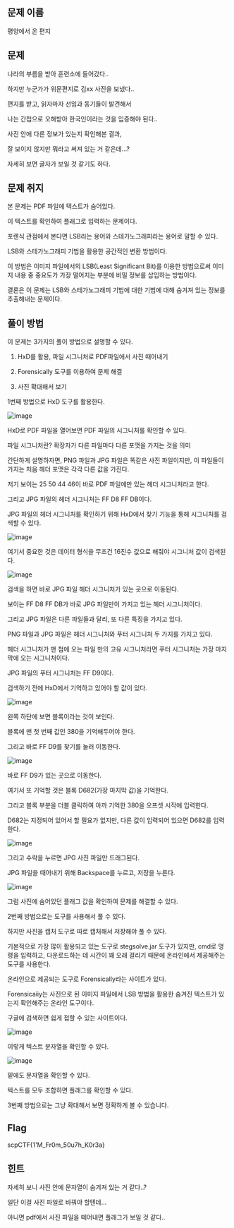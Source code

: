 ## **문제 이름**

평양에서 온 편지



## 문제 

나라의 부름을 받아 훈련소에 들어갔다..

하지만 누군가가 위문편지로 김xx 사진을 보냈다..

편지를 받고, 읽자마자 선임과 동기들이 발견해서 

나는 간첩으로 오해받아 한국인이라는 것을 입증해야 된다..

사진 안에 다른 정보가 있는지 확인해본 결과,

잘 보이지 않지만 뭐라고 써져 있는 거 같은데...?

자세히 보면 글자가 보일 것 같기도 하다.



## 문제 취지

본 문제는 PDF 파일에 텍스트가 숨어있다.

이 텍스트를 확인하여 플래그로 입력하는 문제이다.

포렌식 관점에서 본다면 LSB라는 용어와 스테가노그래피라는 용어로 말할 수 있다.

LSB와 스테가노그래피 기법을 활용한 공간적인 변환 방법이다.

이 방법은 이미지 파일에서의 LSB(Least Significant Bit)를 이용한 방법으로써 이미지 내용 중 중요도가 가장 떨어지는 부분에 비밀 정보를 삽입하는 방법이다.

결론은 이 문제는 LSB와 스테가노그래피 기법에 대한 기법에 대해 숨겨져 있는 정보를 추출해내는 문제이다.



## 풀이 방법

이 문제는 3가지의 풀이 방법으로 설명할 수 있다.

1. HxD를 활용, 파일 시그니처로 PDF파일에서 사진 때어내기

2. Forensically 도구를 이용하여 문제 해결
3. 사진 확대해서 보기



1번째 방법으로 HxD 도구를 활용한다.

![image](https://user-images.githubusercontent.com/40850499/67265918-dd5e1a80-f4e9-11e9-96bd-7ac06c9ee442.png)

HxD로 PDF 파일을 열어보면 PDF 파일의 시그니처를 확인할 수 있다.

파일 시그니처란? 확장자가 다른 파일마다 다른 포맷을 가지는 것을 의미

간단하게 설명하자면, PNG 파일과 JPG 파일은 똑같은 사진 파일이지만, 이 파일들이 가지는 처음 헤더 포맷은 각각 다른 값을 가진다.

저기 보이는 25 50 44 46이 바로 PDF 파일에만 있는 헤더 시그니처라고 한다.

그리고 JPG 파일의 헤더 시그니처는 FF D8 FF DB이다.

JPG 파일의 헤더 시그니처를 확인하기 위해 HxD에서 찾기 기능을 통해 시그니처를 검색할 수 있다.

![image](https://user-images.githubusercontent.com/40850499/67265919-dd5e1a80-f4e9-11e9-8254-0730d6c036f0.png)

여기서 중요한 것은 데이터 형식을 무조건 16진수 값으로 해줘야 시그니처 값이 검색된다.

![image](https://user-images.githubusercontent.com/40850499/67265920-ddf6b100-f4e9-11e9-8a97-38cf4baa6e86.png)

검색을 하면 바로 JPG 파일 헤더 시그니처가 있는 곳으로 이동된다.

보이는 FF D8 FF DB가 바로 JPG 파일만이 가지고 있는 헤더 시그니처이다.

그리고 JPG 파일은 다른 파일들과 달리, 또 다른 특징을 가지고 있다.

PNG 파일과 JPG 파일은 헤더 시그니처와 푸터 시그니처 두 가지를 가지고 있다.

헤더 시그니처가 맨 첨에 오는 파일 만의 고유 시그니처라면  푸터 시그니처는 가장 마지막에 오는 시그니처이다.

JPG 파일의 푸터 시그니처는 FF D9이다.

검색하기 전에 HxD에서 기억하고 있어야 할 값이 있다.

![image](https://user-images.githubusercontent.com/40850499/67265928-e4852880-f4e9-11e9-8f2a-56f2dec7394d.png)

왼쪽 하단에 보면 블록이라는 것이 보인다.

블록에 맨 첫 번째 값인 380을 기억해두어야 한다.

그리고 바로 FF D9를 찾기를 눌러 이동한다.

![image](https://user-images.githubusercontent.com/40850499/67265929-e4852880-f4e9-11e9-9b19-e9d38eeda378.png)

바로 FF D9가 있는 곳으로 이동한다.

여기서 또 기억할 것은 블록 D682(가장 마지막 값)을 기억한다.

그리고 블록 부분을 더블 클릭하여 아까 기억한 380을 오프셋 시작에 입력한다.

D682는 지정되어 있어서 할 필요가 없지만, 다른 값이 입력되어 있으면 D682를 입력한다.

![image](https://user-images.githubusercontent.com/40850499/67265930-e4852880-f4e9-11e9-8f29-e1892662a964.png)

그리고 수락을 누르면 JPG 사진 파일만 드래그된다.

JPG 파일을 때어내기 위해 Backspace를 누르고, 저장을 누른다.

![image](https://user-images.githubusercontent.com/40850499/67265931-e51dbf00-f4e9-11e9-8ce7-4252821fb30d.png)

그럼 사진에 숨어있던 플래그 값을 확인하여 문제를 해결할 수 있다.





2번째 방법으로는 도구를 사용해서 풀 수 있다.

하지만 사진을 캡처 도구로 따로 캡처해서 저장해야 풀 수 있다.

기본적으로 가장 많이 활용되고 있는 도구로 stegsolve.jar 도구가 있지만, cmd로 명령을 입력하고, 다운로드하는 데 시간이 꽤 오래 걸리기 때문에 온라인에서 제공해주는 도구를 사용한다.

온라인으로 제공되는 도구로 Forensically라는 사이트가 있다.

Forensicaiiy는 사진으로 된 이미지 파일에서 LSB 방법을 활용한 숨겨진 텍스트가 있는지 확인해주는 온라인 도구이다.

구글에 검색하면 쉽게 접할 수 있는 사이트이다.

![image](https://user-images.githubusercontent.com/40850499/67265937-e818af80-f4e9-11e9-92ab-ffa3911f141f.png)


이렇게  텍스트 문자열을 확인할 수 있다.

![image](https://user-images.githubusercontent.com/40850499/67265936-e818af80-f4e9-11e9-96fa-4a30f328c3e7.png)

밑에도 문자열을 확인할 수 있다.

텍스트를 모두 조합하면 플래그를 확인할 수 있다.



3번째 방법으로는 그냥 확대해서 보면 정확하게 볼 수 있습니다.





## Flag

scpCTF{1'M_Fr0m_50u7h_K0r3a}



## 힌트

자세히 보니 사진 안에 문자열이 숨겨져 있는 거 같다..?

일단 이걸 사진 파일로 바꿔야 할텐데...

아니면 pdf에서 사진 파일을 떼어내면 플래그가 보일 것 같다..






